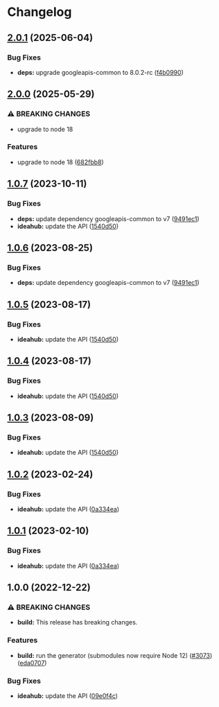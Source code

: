 # Changelog

## [2.0.1](https://github.com/googleapis/google-api-nodejs-client/compare/ideahub-v2.0.0...ideahub-v2.0.1) (2025-06-04)


### Bug Fixes

* **deps:** upgrade googleapis-common to 8.0.2-rc ([f4b0990](https://github.com/googleapis/google-api-nodejs-client/commit/f4b099071040cfbcfe4a2e7d487d45ee93b369e0))

## [2.0.0](https://github.com/googleapis/google-api-nodejs-client/compare/ideahub-v1.0.7...ideahub-v2.0.0) (2025-05-29)


### ⚠ BREAKING CHANGES

* upgrade to node 18

### Features

* upgrade to node 18 ([682fbb8](https://github.com/googleapis/google-api-nodejs-client/commit/682fbb869189ae92b3e9a194d37d0548af0c1f92))

## [1.0.7](https://github.com/googleapis/google-api-nodejs-client/compare/ideahub-v1.0.6...ideahub-v1.0.7) (2023-10-11)


### Bug Fixes

* **deps:** update dependency googleapis-common to v7 ([9491ec1](https://github.com/googleapis/google-api-nodejs-client/commit/9491ec1cdc3c413e7d73edcfcd59cf5c28a7c855))
* **ideahub:** update the API ([1540d50](https://github.com/googleapis/google-api-nodejs-client/commit/1540d50df9a1b80c8a78dd89bae9922bac3fc122))

## [1.0.6](https://github.com/googleapis/google-api-nodejs-client/compare/ideahub-v1.0.5...ideahub-v1.0.6) (2023-08-25)


### Bug Fixes

* **deps:** update dependency googleapis-common to v7 ([9491ec1](https://github.com/googleapis/google-api-nodejs-client/commit/9491ec1cdc3c413e7d73edcfcd59cf5c28a7c855))

## [1.0.5](https://github.com/googleapis/google-api-nodejs-client/compare/ideahub-v1.0.4...ideahub-v1.0.5) (2023-08-17)


### Bug Fixes

* **ideahub:** update the API ([1540d50](https://github.com/googleapis/google-api-nodejs-client/commit/1540d50df9a1b80c8a78dd89bae9922bac3fc122))

## [1.0.4](https://github.com/googleapis/google-api-nodejs-client/compare/ideahub-v1.0.3...ideahub-v1.0.4) (2023-08-17)


### Bug Fixes

* **ideahub:** update the API ([1540d50](https://github.com/googleapis/google-api-nodejs-client/commit/1540d50df9a1b80c8a78dd89bae9922bac3fc122))

## [1.0.3](https://github.com/googleapis/google-api-nodejs-client/compare/ideahub-v1.0.2...ideahub-v1.0.3) (2023-08-09)


### Bug Fixes

* **ideahub:** update the API ([1540d50](https://github.com/googleapis/google-api-nodejs-client/commit/1540d50df9a1b80c8a78dd89bae9922bac3fc122))

## [1.0.2](https://github.com/googleapis/google-api-nodejs-client/compare/ideahub-v1.0.1...ideahub-v1.0.2) (2023-02-24)


### Bug Fixes

* **ideahub:** update the API ([0a334ea](https://github.com/googleapis/google-api-nodejs-client/commit/0a334ea6717ab691eeda6a697cefeea079d9a2f3))

## [1.0.1](https://github.com/googleapis/google-api-nodejs-client/compare/ideahub-v1.0.0...ideahub-v1.0.1) (2023-02-10)


### Bug Fixes

* **ideahub:** update the API ([0a334ea](https://github.com/googleapis/google-api-nodejs-client/commit/0a334ea6717ab691eeda6a697cefeea079d9a2f3))

## 1.0.0 (2022-12-22)


### ⚠ BREAKING CHANGES

* **build:** This release has breaking changes.

### Features

* **build:** run the generator (submodules now require Node 12) ([#3073](https://github.com/googleapis/google-api-nodejs-client/issues/3073)) ([eda0707](https://github.com/googleapis/google-api-nodejs-client/commit/eda07079dadab46a80b6f9ede618f4f43030169e))


### Bug Fixes

* **ideahub:** update the API ([09e0f4c](https://github.com/googleapis/google-api-nodejs-client/commit/09e0f4ce3800fe65b283f28635115d725cc05851))
